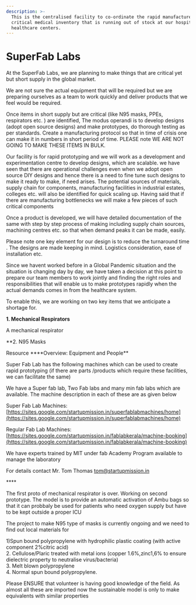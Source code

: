 ```yaml
---
description: >-
  This is the centralised facility to co-ordinate the rapid manufacture of most
  critical medical inventory that is running out of stock at our hospitals and
  healthcare centers.
---
```


# SuperFab Labs

At the SuperFab Labs, we are planning to make things that are critical yet but short supply in the global market.

We are not sure the actual equipment that will be required but we are preparing ourselves as a team to work quickly and deliver products that we feel would be required.

Once items in short supply but are critical \(like N95 masks, PPEs, respirators etc. \) are identified, The modus operandi is to develop designs \(adopt open source designs\) and make prototypes, do thorough testing as per standards. Create a manufacturing protocol so that in time of crisis one can make it in numbers in short period of time. PLEASE note WE ARE NOT GOING TO MAKE THESE ITEMS IN BULK.

Our facility is for rapid prototyping and we will work as a development and experimentation centre to develop designs, which are scalable. we have seen that there are operational challenges even when we adopt open source DIY designs and hence there is a need to fine tune such designs to make it ready to make, if need arises. The potential sources of materials, supply chain for components, manufacturing facilities in industrial estates, colleges etc. will also be identified for quick scaling up. Having said that if there are manufacturing bottlenecks we will make a few pieces of such critical components

Once a product is developed, we will have detailed documentation of the same with step by step process of making including supply chain sources, machining centres etc. so that when demand peaks it can be made, easily.

Please note one key element for our design is to reduce the turnaround time . The designs are made keeping in mind. Logistics consideration, ease of installation etc.

Since we havent worked before in a Global Pandemic situation and the situation is changing day by day, we have taken a decision at this point to prepare our team members to work jointly and finding the right roles and responsibilities that will enable us to make prototypes rapidly when the actual demands comes in from the healthcare system.

To enable this, we are working on two key items that we anticipate a shortage for.

**1. Mechanical Respirators**

A mechanical respirator

\*\*2. N95 Masks

Resource ****Overview: Equipment and People\*\*

Super Fab Lab has the following machines which can be used to create rapid prototyping \(if there are parts /products which require these facilities, we can facilitate the same\)

We have a Super fab lab, Two Fab labs and many min fab labs which are available. The machine description in each of these are as given below

Super Fab Lab Machines: [https://sites.google.com/startupmission.in/superfablabmachines/home](https://sites.google.com/startupmission.in/superfablabmachines/home) [ ](https://sites.google.com/startupmission.in/fablabkerala/labs)

Regular Fab Lab Machines: [https://sites.google.com/startupmission.in/fablabkerala/machine-booking](https://sites.google.com/startupmission.in/fablabkerala/machine-booking)

We have experts trained by MIT under fab Academy Program available to manage the laboratory

For details contact Mr. Tom Thomas tom@startupmission.in

\*\*\*\*

The first proto of mechanical respirator is over. Working on second prototype. The model is to provide an automatic activation of Ambu bags so that it can probbaly be used for patients who need oxygen supply but have to be kept outside a proper ICU

The project to make N95 type of masks is currently ongoing and we need to find out local materials for   
  
1\)Spun bound polypropylene with hydrophilic plastic coating \(with active component 2%citric acid\)   
2. Cellulose/Plaric treated with metal ions \(copper 1.6%,zinc1,6% to ensure dielectric property to neutralise virus/bacteria\)   
3. Melt blown polypropylene   
4. Normal spun bound polypropylene.   
  
Please ENSURE that volunteer is having good knowledge of the field. As almost all these are imported now the sustainable model is only to make equivalents with similar properties

